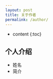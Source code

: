 ```yaml
---
layout: post
title: 关于作者
permalink: /author/
---
```


* content
{:toc}


个人介绍
-----------------------------------------------------------------

+ 姓名
+ 简介

